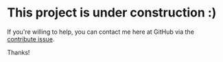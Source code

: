 # This project is under construction :)

If you're willing to help, you can contact me here at GitHub via the [contribute issue](https://github.com/atempel/projectgen/issues/1).

Thanks!

